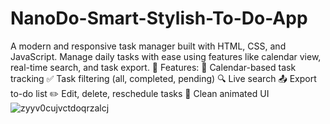 # NanoDo-Smart-Stylish-To-Do-App
A modern and responsive task manager built with HTML, CSS, and JavaScript. Manage daily tasks with ease using features like calendar view, real-time search, and task export.
🔹 Features:
📅 Calendar-based task tracking
✅ Task filtering (all, completed, pending)
🔍 Live search
📤 Export to-do list
✏️ Edit, delete, reschedule tasks
🎨 Clean animated UI
![zyyv0cujvctdoqrzalcj](https://github.com/user-attachments/assets/5546f8b8-3def-4a7a-8f66-529b94ad1bc0)
